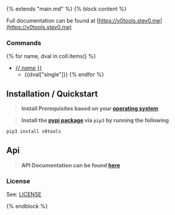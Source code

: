 {% extends "main.md" %}
{% block content %}

Full documentation can be found at [https://v0tools.stev0.me](https://v0tools.stev0.me)

### Commands
{% for name, dval in coll.items() %}
* *[{{ name }}]({{dval["url"]}})*
    * {{dval["single"]}}
{% endfor %}

## Installation / Quickstart

> **Install Prerequisites based on your [operating system](https://v0tools.stev0.me/sys_prerequisites/)**

> **Install the [pypi package](https://pypi.org/project/v0tools/) via `pip3` by running the following**

```bash
pip3 install v0tools
```

## Api

> **API Documentation can be found [here](https://v0tools.stev0.me/api)**

### License
See: [LICENSE](./LICENSE)

{% endblock %}

